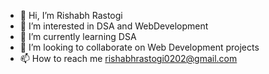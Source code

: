 - 👋 Hi, I’m Rishabh Rastogi
- 👀 I’m interested in DSA and WebDevelopment
- 🌱 I’m currently learning DSA
- 💞️ I’m looking to collaborate on Web Development projects
- 📫 How to reach me rishabhrastogi0202@gmail.com

<!---
rishshub/rishshub is a ✨ special ✨ repository because its `README.md` (this file) appears on your GitHub profile.
You can click the Preview link to take a look at your changes.
--->
